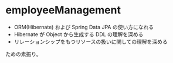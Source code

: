 # employeeManagement

- ORM(Hibernate) および Spring Data JPA の使い方になれる
- Hibernate が Object から生成する DDL の理解を深める
- リレーションシップをもつリソースの扱いに関しての理解を深める

ための素振り。
